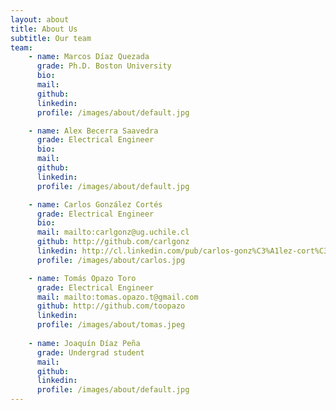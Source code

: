 ```yaml
---
layout: about
title: About Us
subtitle: Our team
team:
    - name: Marcos Díaz Quezada
      grade: Ph.D. Boston University
      bio:
      mail:
      github:
      linkedin:
      profile: /images/about/default.jpg

    - name: Alex Becerra Saavedra
      grade: Electrical Engineer
      bio:
      mail:
      github:
      linkedin:
      profile: /images/about/default.jpg

    - name: Carlos González Cortés
      grade: Electrical Engineer
      bio:
      mail: mailto:carlgonz@ug.uchile.cl
      github: http://github.com/carlgonz
      linkedin: http://cl.linkedin.com/pub/carlos-gonz%C3%A1lez-cort%C3%A9s/51/507/354
      profile: /images/about/carlos.jpg

    - name: Tomás Opazo Toro
      grade: Electrical Engineer
      mail: mailto:tomas.opazo.t@gmail.com
      github: http://github.com/toopazo
      linkedin: 
      profile: /images/about/tomas.jpeg
      
    - name: Joaquín Díaz Peña
      grade: Undergrad student
      mail: 
      github:
      linkedin:
      profile: /images/about/default.jpg
---
```

